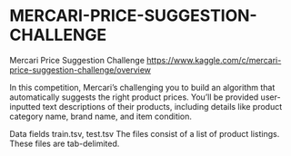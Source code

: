 # MERCARI-PRICE-SUGGESTION-CHALLENGE


Mercari Price Suggestion Challenge
https://www.kaggle.com/c/mercari-price-suggestion-challenge/overview


In this competition, Mercari’s challenging you to build an algorithm that automatically suggests the right product prices. You’ll be provided user-inputted text descriptions of their products, including details like product category name, brand name, and item condition.

Data fields train.tsv, test.tsv The files consist of a list of product listings. These files are tab-delimited.

